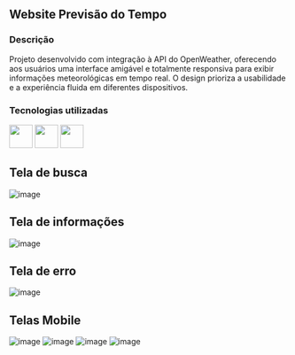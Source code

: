 ## Website Previsão do Tempo

### Descrição
Projeto desenvolvido com integração à API do OpenWeather, oferecendo aos usuários uma interface amigável e totalmente responsiva para exibir informações meteorológicas em tempo real. O design prioriza a usabilidade e a experiência fluida em diferentes dispositivos.

### Tecnologias utilizadas

<div align="left">
    <img width="42px" src="https://cdn.jsdelivr.net/gh/devicons/devicon@latest/icons/php/php-original.svg" />
    <img width="42px" src="https://cdn.jsdelivr.net/gh/devicons/devicon@latest/icons/laravel/laravel-original.svg" />  
    <img width="42px" src="https://cdn.jsdelivr.net/gh/devicons/devicon@latest/icons/tailwindcss/tailwindcss-original.svg" />
<div/>

## Tela de busca

![image](https://github.com/user-attachments/assets/33f651ed-2d43-4b15-b26e-f413c16b0397)

## Tela de informações

![image](https://github.com/user-attachments/assets/f265a0a3-1411-44d2-a32b-98c25ca0f986)

## Tela de erro

![image](https://github.com/user-attachments/assets/dbac8b40-4800-486a-a82c-6afab76a5f77)

## Telas Mobile

<div align="left">
    
![image](https://github.com/user-attachments/assets/3e3696a5-df7b-4999-ad07-f2703f2e412d)
![image](https://github.com/user-attachments/assets/edd60fe6-da36-4831-b7a2-d996a92a23df)
![image](https://github.com/user-attachments/assets/6a330978-81d8-4a1a-8921-9a1b1235e97d)
![image](https://github.com/user-attachments/assets/0ee8e767-7723-48cb-88b8-5d7554e9315f)

<div/>
